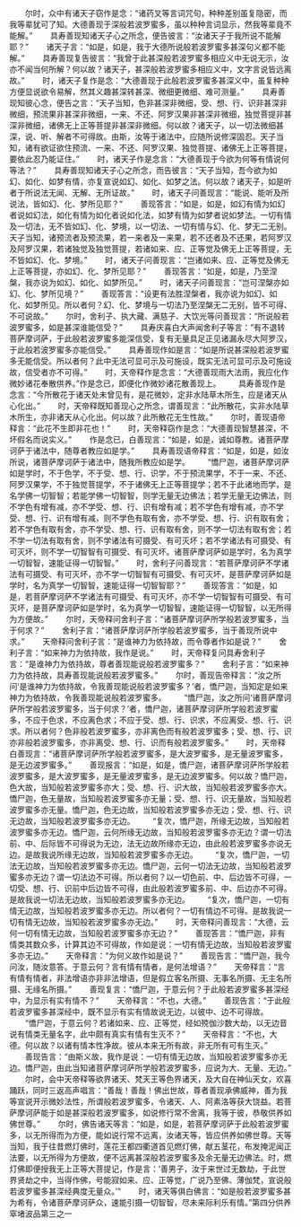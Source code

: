 <!-- { "loadSidebar": true } -->
　　尔时，众中有诸天子窃作是念：“诸药叉等言词咒句，种种差别虽复隐密，而我等辈犹可了知。大德善现于深般若波罗蜜多，虽以种种言词显示，然我等辈竟不能解。”
　　具寿善现知诸天子心之所念，便告彼言：“汝诸天子于我所说不能解耶？”
　　诸天子言：“如是，如是，我于大德所说般若波罗蜜多甚深句义都不能解。”
　　具寿善现复告彼言：“我曾于此甚深般若波罗蜜多相应义中无说无示，汝亦不闻当何所解？何以故？诸天子，甚深般若波罗蜜多相应义中，文字言说皆远离故。”
　　时，诸天子复作是念：“大德善现于此般若波罗蜜多甚深义中，虽复种种方便显说欲令易解，然其义趣甚深转甚深、微细更微细、难可测量。”
　　具寿善现知彼心念，便告之言：“天子当知，色非甚深非微细，受、想、行、识非甚深非微细，预流果非甚深非微细，一来、不还、阿罗汉果非甚深非微细，独觉菩提非甚深非微细，诸佛无上正等菩提非甚深非微细。何以故？诸天子，以一切法微细甚深，说、听、解者不可得故。由斯，汝等于诸法中，应随所说修深固忍。天子当知，诸有欲证欲住预流、一来、不还、阿罗汉果、独觉菩提、诸佛无上正等菩提，要依此忍乃能证住。”
　　时，诸天子作是念言：“大德善现于今欲为何等有情说何等法？”
　　具寿善现知诸天子心之所念，而告彼言：“天子当知，吾今欲为如幻、如化、如梦有情，亦复宣说如幻、如化、如梦之法。何以故？诸天子，如是听者于所说法无闻、无解、无所证故。”
　　时，诸天子问善现言：“能说、能听及所说法，皆如幻、化、梦所见耶？”
　　善现答言：“如是，如是，如幻有情为如幻者说如幻法，如化有情为如化者说如化法，如梦有情为如梦者说如梦法。一切有情及一切法，无不皆如幻、化、梦境，以一切法、一切有情与幻、化、梦无二无别。天子当知，诸预流者及预流果，若一来者及一来果，若不还者及不还果，若阿罗汉及阿罗汉果，若诸独觉及独觉菩提，若诸如来、应、正等觉及佛无上正等菩提，无不皆如幻、化、梦境。”
　　时，诸天子问善现言：“岂诸如来、应、正等觉及佛无上正等菩提，亦如幻、化、梦所见耶？”
　　善现答言：“如是，如是，乃至涅槃，我亦说为如幻、如化、如梦所见。”
　　时，诸天子问善现言：“岂可涅槃亦如幻、化、梦所见境？”
　　善现答言：“设更有法胜涅槃者，我亦说为如幻、如化、如梦所见。所以者何？幻、化、梦境与一切法乃至涅槃无二无别，皆不可得、不可说故。”
　　尔时，舍利子、执大藏、满慈子、大饮光等问善现言：“所说般若波罗蜜多，如是甚深谁能信受？”
　　具寿庆喜白大声闻舍利子等言：“有不退转菩萨摩诃萨，于此般若波罗蜜多能深信受，复有无量具足正见诸漏永尽大阿罗汉，于此般若波罗蜜多亦能信受。”
　　具寿善现作如是言：“如是所说甚深般若波罗蜜多无能信受。所以者何？此中无法可显可示及可施设，既实无法可显可示及可施设故，信受者亦不可得。”
　　时，天帝释作是念言：“大德善现雨大法雨，我应化作微妙诸花奉散供养。”作是念已，即便化作微妙诸花散善现上。
　　具寿善现作是念言：“今所散花于诸天处未曾见有，是花微妙，定非水陆草木所生，应是诸天从心化出。”
　　时，天帝释既知善现心之所念，谓善现言：“此所散花，实非水陆草木所生，亦非诸天从心化出。何以故？此所散花无生性故。”
　　尔时，善现语帝释言：“此花不生即非花也！”
　　时，天帝释窃作是念：“大德善现智慧甚深，不坏假名而说实义。”
　　作是念已，白善现言：“如是，如是，诚如尊教。诸菩萨摩诃萨于诸法中，随尊者教应如是学。”
　　具寿善现语帝释言：“如是，如是，如汝所说，诸菩萨摩诃萨于诸法中，随我所教应如是学。
　　“憍尸迦，诸菩萨摩诃萨如是学时，不于色学，不于受、想、行、识学，不于预流果学，不于一来、不还、阿罗汉果学，不于独觉菩提学，不于诸佛无上正等菩提学；若不于此诸地而学，是名学佛一切智智；若能学佛一切智智，则学无量无边佛法；若学无量无边佛法，则不学色有增有减，亦不学受、想、行、识有增有减；若不学色有增有减，亦不学受、想、行、识有增有减，则不学色有取有舍，亦不学受、想、行、识有取有舍；若不学色有取有舍，亦不学受、想、行、识有取有舍，则不学一切法有取有舍；若不学一切法有取有舍，则不学诸法有可摄受、有可灭坏；若不学诸法有可摄受、有可灭坏，则不学一切智智有可摄受、有可灭坏。诸菩萨摩诃萨如是学时，名为真学一切智智，速能证得一切智智。”
　　时，舍利子问善现言：“若菩萨摩诃萨不学诸法有可摄受、有可灭坏，亦不学一切智智有可摄受、有可灭坏，是菩萨摩诃萨如是学时，名为真学一切智智，速能证得一切智智耶？”
　　善现答言：“如是，如是，若菩萨摩诃萨不学诸法有可摄受、有可灭坏，亦不学一切智智有可摄受、有可灭坏，是菩萨摩诃萨如是学时，名为真学一切智智，速能证得一切智智，以无所得为方便故。”
　　尔时，天帝释问舍利子言：“诸菩萨摩诃萨所学般若波罗蜜多，当于何求？”
　　舍利子言：“诸菩萨摩诃萨所学般若波罗蜜多，当于善现所说中求。”
　　天帝释问舍利子言：“是谁神力为依持故，而令尊者作如是说？”
　　舍利子言：“如来神力为依持故，我作是说。”
　　时，天帝释复问具寿舍利子言：“是谁神力为依持故，尊者善现能说般若波罗蜜多？”
　　舍利子言：“如来神力为依持故，具寿善现能说般若波罗蜜多。”
　　尔时，善现告帝释言：“汝之所问‘是谁神力为依持故，令我善现能说般若波罗蜜多？’者，憍尸迦，当知定是如来神力为依持故，令我善现能说般若波罗蜜多。
　　“憍尸迦，汝之所问‘诸菩萨摩诃萨所学般若波罗蜜多，当于何求？’者，憍尸迦，诸菩萨摩诃萨所学般若波罗蜜多，不应于色求，不应离色求；不应于受、想、行、识求，不应离受、想、行、识求。所以者何？色非般若波罗蜜多，亦非离色而有般若波罗蜜多；受、想、行、识亦非般若波罗蜜多，亦非离受、想、行、识而有般若波罗蜜多。”
　　时，天帝释白善现言：“诸菩萨摩诃萨所学般若波罗蜜多，是大波罗蜜多，是无量波罗蜜多，是无边波罗蜜多。”
　　善现报言：“如是，如是，憍尸迦，诸菩萨摩诃萨所学般若波罗蜜多，是大波罗蜜多，是无量波罗蜜多，是无边波罗蜜多。何以故？憍尸迦，色大故，当知般若波罗蜜多亦大；受、想、行、识大故，当知般若波罗蜜多亦大。憍尸迦，色无量故，当知般若波罗蜜多亦无量；受、想、行、识无量故，当知般若波罗蜜多亦无量。憍尸迦，色无边故，当知般若波罗蜜多亦无边；受、想、行、识无边故，当知般若波罗蜜多亦无边。
　　“复次，憍尸迦，所缘无边故，当知般若波罗蜜多亦无边。憍尸迦，云何所缘无边故，当知般若波罗蜜多亦无边？谓一切法前、中、后际皆不可得说为无边，法无边故所缘亦无边，由此般若波罗蜜多亦说无边。是故我说所缘无边故，当知般若波罗蜜多亦无边。
　　“复次，憍尸迦，一切法无边故，当知般若波罗蜜多亦无边。憍尸迦，云何一切法无边故，当知般若波罗蜜多亦无边？谓一切法边不可得。所以者何？以一切色前、中、后边皆不可得，一切受、想、行、识前中后边皆不可得，由此般若波罗蜜多前、中、后边亦不可得。是故我说一切法无边故，当知般若波罗蜜多亦无边。
　　“复次，憍尸迦，一切有情无边故，当知般若波罗蜜多亦无边。所以者何？一切有情边不可得。是故我说一切有情无边故，当知般若波罗蜜多亦无边。”
　　时，天帝释问善现言：“大德，云何一切有情无边故，当知般若波罗蜜多亦无边？”
　　善现答言：“憍尸迦，非有情类其数众多，计算其边不可得故，作如是说：一切有情无边故，当知般若波罗蜜多亦无边。”
　　天帝释言：“为何义故作如是说？”
　　善现告言：“憍尸迦，我今问汝，随汝意答。于意云何？言有情有情者，是何法增语？”
　　天帝释言：“言有情有情者，非法增语亦非非法增语，但是假立客名所摄、无事名所摄、无主名所摄、无缘名所摄。”
　　善现复言：“憍尸迦，于意云何？于此般若波罗蜜多甚深经中，为显示有实有情不？”
　　天帝释言：“不也，大德。”
　　善现告言：“于此般若波罗蜜多甚深经中，既不显示有实有情故说无边，以彼中、边不可得故。
　　“憍尸迦，于意云何？若诸如来、应、正等觉，经如殑伽沙数大劫，以无边音说有情类无量名字，此中颇有真实有情有生灭不？”
　　天帝释言：“不也，大德。何以故？以诸有情本性净故。彼从本来无所有故，非无所有可有生灭。”
　　善现告言：“由斯义故，我作是说：一切有情无边故，当知般若波罗蜜多亦无边。憍尸迦，由此当知诸菩萨摩诃萨所学般若波罗蜜多，应说为大、无量、无边。”
　　尔时，会中天帝释等欲界诸天、梵天王等色界诸天，及大自在神仙天女，欢喜踊跃，同时三返高声唱言：“善哉！善哉！佛出世故，尊者善现承佛威神，善为我等宣说开示微妙法性，所谓般若波罗蜜多，令诸天、人、阿素洛等获大饶益。若菩萨摩诃萨能于如是甚深般若波罗蜜多，如说修行常不舍离，我等于彼，恭敬供养如佛世尊。”
　　尔时，佛告诸天等言：“如是，如是，若菩萨摩诃萨于此般若波罗蜜多，以无所得而为方便，能如说行常不远离，汝诸天等，皆应供养如佛世尊。天等当知，我于往昔燃灯佛时，莲花王都四衢道首见燃灯佛，献五茎花，布发掩泥闻正法要，以无所得为方便故，便不远离甚深般若波罗蜜多及余无量无边佛法。时，燃灯佛即便授我无上正等大菩提记，作是言：‘善男子，汝于来世过无数劫，于此世界贤劫之中，当得作佛，号能寂如来、应、正等觉，广说乃至佛、薄伽梵，宣说般若波罗蜜多甚深经典度无量众。’”
　　时，诸天等俱白佛言：“如是般若波罗蜜多甚为希有，令诸菩萨摩诃萨众，速能引摄一切智智，尽未来际利乐有情。”第四分供养窣堵波品第三之一
